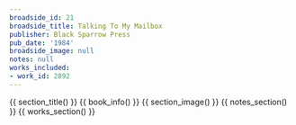 ```yaml
---
broadside_id: 21
broadside_title: Talking To My Mailbox
publisher: Black Sparrow Press
pub_date: '1984'
broadside_image: null
notes: null
works_included:
- work_id: 2892
---
```


{{ section_title() }}
{{ book_info() }}
{{ section_image() }}
{{ notes_section() }}
{{ works_section() }}
